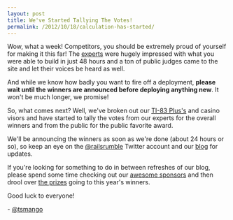 ```yaml
---
layout: post
title: We've Started Tallying The Votes!
permalink: /2012/10/18/calculation-has-started/
---
```


Wow, what a week! Competitors, you should be extremely proud of yourself for making it this far! The [experts](http://railsrumble.com/experts) were hugely impressed with what you were able to build in just 48 hours and a ton of public judges came to the site and let their voices be heard as well.

And while we know how badly you want to fire off a deployment, **please wait until the winners are announced before deploying anything new**. It won't be much longer, we promise!

So, what comes next? Well, we've broken out our [TI-83 Plus's](http://en.wikipedia.org/wiki/TI-83_series) and casino visors and have started to tally the votes from our experts for the overall winners and from the public for the public favorite award.

We'll be announcing the winners as soon as we're done (about 24 hours or so), so keep an eye on the [@railsrumble](http://twitter.com/railsrumble) Twitter account and our [blog](http://blog.railsrumble.com) for updates.

If you're looking for something to do in between refreshes of our blog, please spend some time checking out our [awesome sponsors](http://railsrumble.com/#sponsors) and then drool over [the prizes](http://blog.railsrumble.com/2012/10/13/prizes-prizes-prizes/) going to this year's winners.

Good luck to everyone!

\- [@tsmango](https://twitter.com/tsmango)